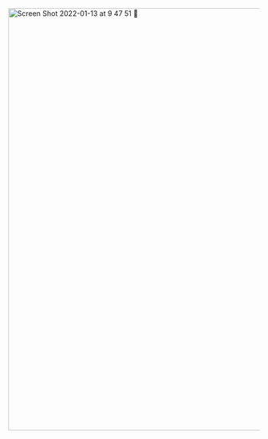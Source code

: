 <img width="848" alt="Screen Shot 2022-01-13 at 9 47 51 🌃" src="https://user-images.githubusercontent.com/17733481/149458304-9ac8dee8-ea86-4570-a06a-0371c02ac062.png">
